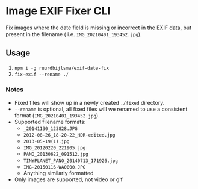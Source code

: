 # Image EXIF Fixer CLI

Fix images where the date field is missing or incorrect in the EXIF data, but present in the filename (
i.e. `IMG_20210401_193452.jpg`).

## Usage

1. `npm i -g ruurdbijlsma/exif-date-fix`
2. `fix-exif --rename ./`

### Notes

* Fixed files will show up in a newly created `./fixed` directory.
* `--rename` is optional, all fixed files will we renamed to use a consistent format (`IMG_20210401_193452.jpg`).
* Supported filename formats:
    * `_20141130_123828.JPG`
    * `2012-08-26_18-20-22_HDR-edited.jpg`
    * `2013-05-19(1).jpg`
    * `IMG_20120220_221905.jpg`
    * `PANO_20130622_091512.jpg`
    * `TINYPLANET_PANO_20140713_171926.jpg`
    * `IMG-20150116-WA0000.JPG`
    * Anything similarly formatted
* Only images are supported, not video or gif

